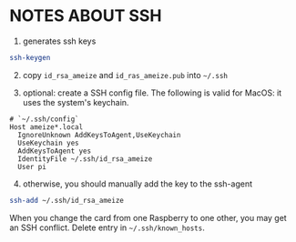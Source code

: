 # NOTES ABOUT SSH

1. generates ssh keys
```sh
ssh-keygen
```

2. copy `id_rsa_ameize` and `id_ras_ameize.pub` into `~/.ssh`

3. optional: create a SSH config file. The following is valid for MacOS: it uses the system's keychain.

```
# `~/.ssh/config`
Host ameize*.local
  IgnoreUnknown AddKeysToAgent,UseKeychain
  UseKeychain yes
  AddKeysToAgent yes
  IdentityFile ~/.ssh/id_rsa_ameize
  User pi
```

4. otherwise, you should manually add the key to the ssh-agent

```sh
ssh-add ~/.ssh/id_rsa_ameize
```

When you change the card from one Raspberry to one other, you may get an SSH conflict. Delete entry in `~/.ssh/known_hosts`.
